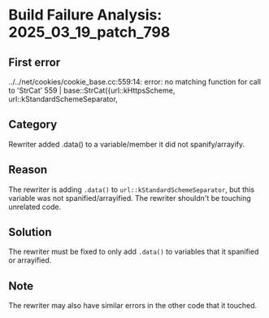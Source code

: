 # Build Failure Analysis: 2025_03_19_patch_798

## First error

../../net/cookies/cookie_base.cc:559:14: error: no matching function for call to 'StrCat'
  559 |              base::StrCat({url::kHttpsScheme, url::kStandardSchemeSeparator,

## Category
Rewriter added .data() to a variable/member it did not spanify/arrayify.

## Reason
The rewriter is adding `.data()` to `url::kStandardSchemeSeparator`, but this variable was not spanified/arrayified. The rewriter shouldn't be touching unrelated code.

## Solution
The rewriter must be fixed to only add `.data()` to variables that it spanified or arrayified.

## Note
The rewriter may also have similar errors in the other code that it touched.
